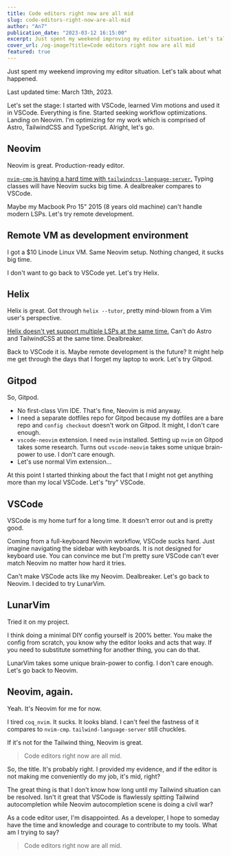 ```yaml
---
title: Code editors right now are all mid
slug: code-editors-right-now-are-all-mid
author: "An7"
publication_date: "2023-03-12 16:15:00"
excerpt: Just spent my weekend improving my editor situation. Let's talk about what happened.
cover_url: /og-image?title=Code editors right now are all mid
featured: true
---
```


Just spent my weekend improving my editor situation. Let's talk about what
happened.

Last updated time: March 13th, 2023.

Let's set the stage: I started with VSCode, learned Vim motions and used it in
VSCode. Everything is fine. Started seeking workflow optimizations. Landing on
Neovim. I'm optimizing for my work which is comprised of Astro, TailwindCSS and
TypeScript. Alright, let's go.

## Neovim

Neovim is great. Production-ready editor.

[`nvim-cmp` is having a hard time with
`tailwindcss-language-server`.](https://github.com/hrsh7th/nvim-cmp/issues/1009)
Typing classes will have Neovim sucks big time. A dealbreaker compares to
VSCode.

Maybe my Macbook Pro 15" 2015 (8 years old machine) can't handle modern LSPs.
Let's try remote development.

## Remote VM as development environment

I got a $10 Linode Linux VM. Same Neovim setup. Nothing changed, it sucks big
time.

I don't want to go back to VSCode yet. Let's try Helix.

## Helix

Helix is great. Got through `helix --tutor`, pretty mind-blown from a Vim user's
perspective.

[Helix doesn't yet support multiple LSPs at the same
time.](https://github.com/helix-editor/helix/pull/2507) Can't do Astro and
TailwindCSS at the same time. Dealbreaker.

Back to VSCode it is. Maybe remote development is the future? It might help me
get through the days that I forget my laptop to work. Let's try Gitpod.

## Gitpod

So, Gitpod.

- No first-class Vim IDE. That's fine, Neovim is mid anyway.
- I need a separate dotfiles repo for Gitpod because my dotfiles are a bare repo
  and `config checkout` doesn't work on Gitpod. It might, I don't care enough.
- `vscode-neovim` extension. I need `nvim` installed. Setting up `nvim` on
  Gitpod takes some research. Turns out `vscode-neovim` takes some unique
  brain-power to use. I don't care enough.
- Let's use normal Vim extension...

At this point I started thinking about the fact that I might not get anything
more than my local VSCode. Let's "try" VSCode.

## VSCode

VSCode is my home turf for a long time. It doesn't error out and is pretty good.

Coming from a full-keyboard Neovim workflow, VSCode sucks hard. Just imagine
navigating the sidebar with keyboards. It is not designed for keyboard use. You
can convince me but I'm pretty sure VSCode can't ever match Neovim no matter how
hard it tries.

Can't make VSCode acts like my Neovim. Dealbreaker. Let's go back to Neovim. I
decided to try LunarVim.

## LunarVim

Tried it on my project.

I think doing a minimal DIY config yourself is 200% better. You make the config
from scratch, you know why the editor looks and acts that way. If you need to
substitute something for another thing, you can do that.

LunarVim takes some unique brain-power to config. I don't care enough. Let's go
back to Neovim.

## Neovim, again.

Yeah. It's Neovim for me for now.

I tired `coq_nvim`. It sucks. It looks bland. I can't feel the fastness of it
compares to `nvim-cmp`. `tailwind-language-server` still chuckles.

If it's not for the Tailwind thing, Neovim is great.

> Code editors right now are all mid.

So, the title. It's probably right. I provided my evidence, and if the editor is
not making me conveniently do my job, it's mid, right?

The great thing is that I don't know how long until my Tailwind situation can be
resolved. Isn't it great that VSCode is flawlessly spitting Tailwind
autocompletion while Neovim autocompletion scene is doing a civil war?

As a code editor user, I'm disappointed. As a developer, I hope to someday have
the time and knowledge and courage to contribute to my tools. What am I trying
to say?

> Code editors right now are all mid.
